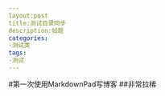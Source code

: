 ```yaml
---
layout:post
title:测试目录同步
description:如题
categories:
-测试类
tags:
-测试
---
```



#第一次使用MarkdownPad写博客
##非常拉稀